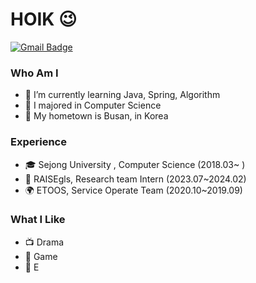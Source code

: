 # HOIK 😉
[![Gmail Badge](https://img.shields.io/badge/Gmail-D14836?style=flat&logo=Gmail&logoColor=white)](mailto:bluesky2915@gmail.com)
### Who Am I
- 🌱 I’m currently learning Java, Spring, Algorithm
- 🥇 I majored in Computer Science
- 🚅 My hometown is Busan, in Korea

### Experience
- 🎓 Sejong University , Computer Science (2018.03~ )
- 💊 RAISEgls, Research team Intern (2023.07~2024.02)
- 🌍 ETOOS, Service Operate Team (2020.10~2019.09)

### What I Like
- 📺 Drama
- 🔵 Game
- 🍕 E
